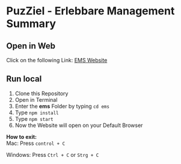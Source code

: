 # PuzZiel - Erlebbare Management Summary

## Open in Web

Click on the following Link: [EMS Website](https://ems-eta.vercel.app)


## Run local

1. Clone this Repository
2. Open in Terminal
3. Enter the **ems** Folder by typing `cd ems`
4. Type `npm install`
5. Type `npm start`
6. Now the Website will open on your Default Browser

**How to exit:**<br/>
Mac: Press `control + C`

Windows: Press `Ctrl + C` or `Strg + C`

